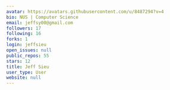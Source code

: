 ```yaml
---
avatar: https://avatars.githubusercontent.com/u/8487294?v=4
bio: NUS | Computer Science
email: jeffsy00@gmail.com
followers: 17
following: 16
forks: 1
login: jeffsieu
open_issues: null
public_repos: 55
stars: 12
title: Jeff Sieu
user_type: User
website: null
---
```

